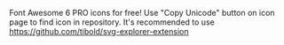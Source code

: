 Font Awesome 6 PRO icons for free!
Use "Copy Unicode" button on icon page to find icon in repository.
It's recommended to use https://github.com/tibold/svg-explorer-extension
